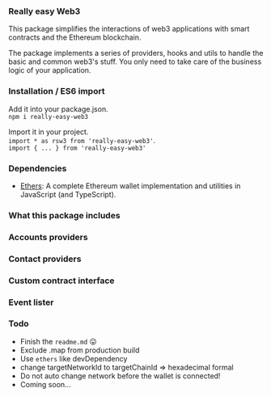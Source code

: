 ### Really easy Web3
This package simplifies the interactions of web3 applications with smart contracts and the Ethereum blockchain.

The package implements a series of providers, hooks and utils to handle the basic and common web3's stuff. You only need to take care of the business logic of your application.

### Installation / ES6 import
Add it into your package.json.\
`npm i really-easy-web3`

Import it in your project.\
`import * as rsw3 from 'really-easy-web3'`.\
`import { ... } from 'really-easy-web3'`

### Dependencies
- [Ethers](https://www.npmjs.com/package/ethers): A complete Ethereum wallet implementation and utilities in JavaScript (and TypeScript).

### What this package includes

### Accounts providers

### Contact providers

### Custom contract interface

### Event lister

### Todo
- Finish the `readme.md` 😛
- Exclude .map from production build
- Use `ethers` like devDependency
- change targetNetworkId to targetChainId => hexadecimal formal
- Do not auto change network before the wallet is connected!
- Coming soon...